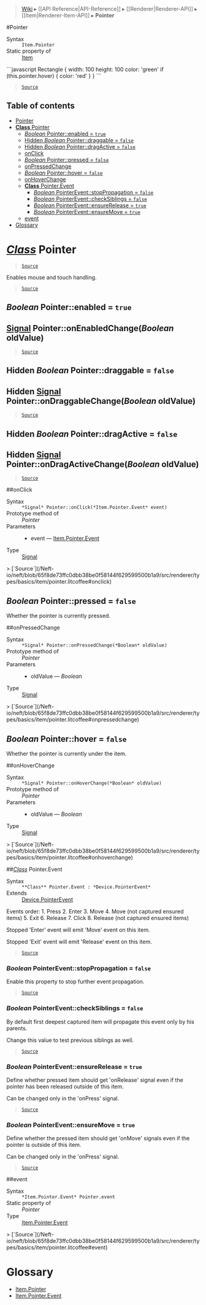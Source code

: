 > [Wiki](Home) ▸ [[API Reference|API-Reference]] ▸ [[Renderer|Renderer-API]] ▸ [[Item|Renderer-Item-API]] ▸ **Pointer**

#Pointer
<dl><dt>Syntax</dt><dd><code>Item.Pointer</code></dd><dt>Static property of</dt><dd><a href="/Neft-io/neft/wiki/Renderer-Item-API#class-item">Item</a></dd></dl>
```javascript
Rectangle {
    width: 100
    height: 100
    color: 'green'
    if (this.pointer.hover) {
        color: 'red'
    }
}
```

> [`Source`](/Neft-io/neft/blob/65f8de73ffc0dbb38be0f58144f629599500b1a9/src/renderer/types/basics/item/pointer.litcoffee#pointer)

## Table of contents
* [Pointer](#pointer)
* [**Class** Pointer](#class-pointer)
  * [*Boolean* Pointer::enabled = `true`](#boolean-pointerenabled--true)
  * [Hidden *Boolean* Pointer::draggable = `false`](#hidden-boolean-pointerdraggable--false)
  * [Hidden *Boolean* Pointer::dragActive = `false`](#hidden-boolean-pointerdragactive--false)
  * [onClick](#onclick)
  * [*Boolean* Pointer::pressed = `false`](#boolean-pointerpressed--false)
  * [onPressedChange](#onpressedchange)
  * [*Boolean* Pointer::hover = `false`](#boolean-pointerhover--false)
  * [onHoverChange](#onhoverchange)
  * [**Class** Pointer.Event](#class-pointerevent)
    * [*Boolean* PointerEvent::stopPropagation = `false`](#boolean-pointereventstoppropagation--false)
    * [*Boolean* PointerEvent::checkSiblings = `false`](#boolean-pointereventchecksiblings--false)
    * [*Boolean* PointerEvent::ensureRelease = `true`](#boolean-pointereventensurerelease--true)
    * [*Boolean* PointerEvent::ensureMove = `true`](#boolean-pointereventensuremove--true)
  * [event](#event)
* [Glossary](#glossary)

# *[Class](/Neft-io/neft/wiki/Renderer-Class-API#class-class)* Pointer

> [`Source`](/Neft-io/neft/blob/65f8de73ffc0dbb38be0f58144f629599500b1a9/src/renderer/types/basics/item/pointer.litcoffee#class-pointer)

Enables mouse and touch handling.

> [`Source`](/Neft-io/neft/blob/65f8de73ffc0dbb38be0f58144f629599500b1a9/src/renderer/types/basics/item/pointer.litcoffee#class-pointer)

## *Boolean* Pointer::enabled = `true`

## [Signal](/Neft-io/neft/wiki/Signal-API#class-signal) Pointer::onEnabledChange(*Boolean* oldValue)

> [`Source`](/Neft-io/neft/blob/65f8de73ffc0dbb38be0f58144f629599500b1a9/src/renderer/types/basics/item/pointer.litcoffee#boolean-pointerenabled--true-signal-pointeronenabledchangeboolean-oldvalue)

## Hidden *Boolean* Pointer::draggable = `false`

## Hidden [Signal](/Neft-io/neft/wiki/Signal-API#class-signal) Pointer::onDraggableChange(*Boolean* oldValue)

> [`Source`](/Neft-io/neft/blob/65f8de73ffc0dbb38be0f58144f629599500b1a9/src/renderer/types/basics/item/pointer.litcoffee#hidden-boolean-pointerdraggable--false-hidden-signal-pointerondraggablechangeboolean-oldvalue)

## Hidden *Boolean* Pointer::dragActive = `false`

## Hidden [Signal](/Neft-io/neft/wiki/Signal-API#class-signal) Pointer::onDragActiveChange(*Boolean* oldValue)

> [`Source`](/Neft-io/neft/blob/65f8de73ffc0dbb38be0f58144f629599500b1a9/src/renderer/types/basics/item/pointer.litcoffee#hidden-boolean-pointerdragactive--false-hidden-signal-pointerondragactivechangeboolean-oldvalue)

##onClick
<dl><dt>Syntax</dt><dd><code>&#x2A;Signal&#x2A; Pointer::onClick(&#x2A;Item.Pointer.Event&#x2A; event)</code></dd><dt>Prototype method of</dt><dd><i>Pointer</i></dd><dt>Parameters</dt><dd><ul><li>event — <a href="/Neft-io/neft/wiki/Renderer-Item.Pointer-API#class-pointerevent">Item.Pointer.Event</a></li></ul></dd><dt>Type</dt><dd><a href="/Neft-io/neft/wiki/Signal-API#class-signal">Signal</a></dd></dl>
> [`Source`](/Neft-io/neft/blob/65f8de73ffc0dbb38be0f58144f629599500b1a9/src/renderer/types/basics/item/pointer.litcoffee#onclick)

## *Boolean* Pointer::pressed = `false`

Whether the pointer is currently pressed.

##onPressedChange
<dl><dt>Syntax</dt><dd><code>&#x2A;Signal&#x2A; Pointer::onPressedChange(&#x2A;Boolean&#x2A; oldValue)</code></dd><dt>Prototype method of</dt><dd><i>Pointer</i></dd><dt>Parameters</dt><dd><ul><li>oldValue — <i>Boolean</i></li></ul></dd><dt>Type</dt><dd><a href="/Neft-io/neft/wiki/Signal-API#class-signal">Signal</a></dd></dl>
> [`Source`](/Neft-io/neft/blob/65f8de73ffc0dbb38be0f58144f629599500b1a9/src/renderer/types/basics/item/pointer.litcoffee#onpressedchange)

## *Boolean* Pointer::hover = `false`

Whether the pointer is currently under the item.

##onHoverChange
<dl><dt>Syntax</dt><dd><code>&#x2A;Signal&#x2A; Pointer::onHoverChange(&#x2A;Boolean&#x2A; oldValue)</code></dd><dt>Prototype method of</dt><dd><i>Pointer</i></dd><dt>Parameters</dt><dd><ul><li>oldValue — <i>Boolean</i></li></ul></dd><dt>Type</dt><dd><a href="/Neft-io/neft/wiki/Signal-API#class-signal">Signal</a></dd></dl>
> [`Source`](/Neft-io/neft/blob/65f8de73ffc0dbb38be0f58144f629599500b1a9/src/renderer/types/basics/item/pointer.litcoffee#onhoverchange)

##*[Class](/Neft-io/neft/wiki/Renderer-Class-API#class-class)* Pointer.Event
<dl><dt>Syntax</dt><dd><code>&#x2A;&#x2A;Class&#x2A;&#x2A; Pointer.Event : &#x2A;Device.PointerEvent&#x2A;</code></dd><dt>Extends</dt><dd><a href="/Neft-io/neft/wiki/Renderer-Device-API#class-devicepointerevent">Device.PointerEvent</a></dd></dl>
Events order:
 1. Press
 2. Enter
 3. Move
 4. Move (not captured ensured items)
 5. Exit
 6. Release
 7. Click
 8. Release (not captured ensured items)

Stopped 'Enter' event will emit 'Move' event on this item.

Stopped 'Exit' event will emit 'Release' event on this item.

> [`Source`](/Neft-io/neft/blob/65f8de73ffc0dbb38be0f58144f629599500b1a9/src/renderer/types/basics/item/pointer.litcoffee#class-pointerevent)

### *Boolean* PointerEvent::stopPropagation = `false`

Enable this property to stop further event propagation.

> [`Source`](/Neft-io/neft/blob/65f8de73ffc0dbb38be0f58144f629599500b1a9/src/renderer/types/basics/item/pointer.litcoffee#boolean-pointereventstoppropagation--false)

### *Boolean* PointerEvent::checkSiblings = `false`

By default first deepest captured item will propagate this event only by his parents.

Change this value to test previous siblings as well.

> [`Source`](/Neft-io/neft/blob/65f8de73ffc0dbb38be0f58144f629599500b1a9/src/renderer/types/basics/item/pointer.litcoffee#boolean-pointereventchecksiblings--false)

### *Boolean* PointerEvent::ensureRelease = `true`

Define whether pressed item should get 'onRelease' signal even
if the pointer has been released outside of this item.

Can be changed only in the 'onPress' signal.

> [`Source`](/Neft-io/neft/blob/65f8de73ffc0dbb38be0f58144f629599500b1a9/src/renderer/types/basics/item/pointer.litcoffee#boolean-pointereventensurerelease--true)

### *Boolean* PointerEvent::ensureMove = `true`

Define whether the pressed item should get 'onMove' signals even
if the pointer is outside of this item.

Can be changed only in the 'onPress' signal.

> [`Source`](/Neft-io/neft/blob/65f8de73ffc0dbb38be0f58144f629599500b1a9/src/renderer/types/basics/item/pointer.litcoffee#boolean-pointereventensuremove--true)

##event
<dl><dt>Syntax</dt><dd><code>&#x2A;Item.Pointer.Event&#x2A; Pointer.event</code></dd><dt>Static property of</dt><dd><i>Pointer</i></dd><dt>Type</dt><dd><a href="/Neft-io/neft/wiki/Renderer-Item.Pointer-API#class-pointerevent">Item.Pointer.Event</a></dd></dl>
> [`Source`](/Neft-io/neft/blob/65f8de73ffc0dbb38be0f58144f629599500b1a9/src/renderer/types/basics/item/pointer.litcoffee#event)

# Glossary

- [Item.Pointer](#class-pointer)
- [Item.Pointer.Event](#class-pointerevent)

